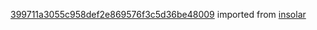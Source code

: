 [399711a3055c958def2e869576f3c5d36be48009](https://github.com/insolar/insolar/commit/399711a3055c958def2e869576f3c5d36be48009) imported from [insolar](https://github.com/insolar/insolar)
